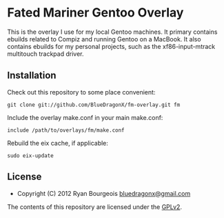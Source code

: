 Fated Mariner Gentoo Overlay
============================

This is the overlay I use for my local Gentoo machines. It primary contains
ebuilds related to Compiz and running Gentoo on a MacBook. It also contains
ebuilds for my personal projects, such as the xf86-input-mtrack multitouch
trackpad driver.

Installation
------------

Check out this repository to some place convenient:

    git clone git://github.com/BlueDragonX/fm-overlay.git fm

Include the overlay make.conf in your main make.conf:

    include /path/to/overlays/fm/make.conf

Rebuild the eix cache, if applicable:

    sudo eix-update

License
-------

* Copyright (C) 2012 Ryan Bourgeois <bluedragonx@gmail.com>

The contents of this repository are licensed under the [GPLv2][1].

[1]: http://www.gnu.org/licenses/gpl-2.0.html                                   "GNU General Public License, version 2"

